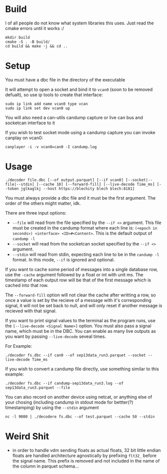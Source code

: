 # Build
I of all people do not know what system libraries this uses. Just read the cmake errors until it works :/

```
mkdir build
cmake -S . -B build/
cd build && make -j && cd ..
```
# Setup
You must have a dbc file in the directory of the executable

It will attempt to open a socket and bind it to `vcan0` (soon to be removed defualt), so use ip tools to create that interface:
```
sudo ip link add name vcan0 type vcan
sudo ip link set dev vcan0 up
```

You will also need a can-utils candump capture or live can bus and socketcan interface to it

If you wish to test socket mode using a candump capture you can invoke canplay on vcan0:
```
canplayer -i -v vcan0=can0 -I candump.log
```

# Usage
```
./decoder file.dbc [--of output.parquet] [--if vcan0] [--socket|--file|--stdin] [--cache 10] [--forward-fill] [--live-decode Time_ms] [--token jglkaglkj --host https://blechity blech blech:8181] 
```
You must always provide a dbc file and it must be the first argument. The order of the others might matter, idk.

There are three input options:
- `--file` will read from the file specified by the `--if <>` argument. This file must be created in the candump format where each line is: `(<epoch in seconds>) <interface> <ID>#<Content>`. This is the default output of `candump -l`
- `--socket` will read from the socketcan socket specified by the `--if <>` argument.
- `--stdin` will read from stdin, expecting each line to be in the `candump -l` format. In this mode, `--if` is ignored and optional.

If you want to cache some period of messages into a single database row, use the `-cache` argument followed by a float or int with unit ms. The timestamp of each output row will be that of the first message which is cached into that row.

The `--forward-fill` option will not clear the cache after writting a row, so once a value is set by the recieve of a message with it's corresponding signal, it will not be set back to null, and will only reset if another message is recieved with that signal.

If you want to print signal values to the terminal as the program runs, use the `[--live-decode <Signal Name>]` option. You must also pass a signal name, which must be in the DBC. You can enable as many live outputs as you want by passing `--live-decode` seveal times. 

For Example:
```
./decoder fs.dbc --if can0 --of sep13data_run3.parquet --socket --live-decode Time_ms
```

If you wish to convert a candump file directly, use something similar to this example:
```
./decoder fs.dbc --if candump-sep13data_run3.log --of sep13data_run3.parquet --file
```

You can also record on another device using netcat, or anything else of your chosing (including candump in stdout mode for bettter(?) timestamping) by using the `--stdin` argument
```
nc -l 9000 | ./decodere fs.dbc --of test.parquet --cache 50 --stdin
```

# Weird Shit
- in order to handle vdm sending floats as actual floats, 32 bit little endian floats are handled architecture agnostically by prefixing `flt32_` before the signal name. This prefix is removed and not included in the name of the column in parquet schema...
